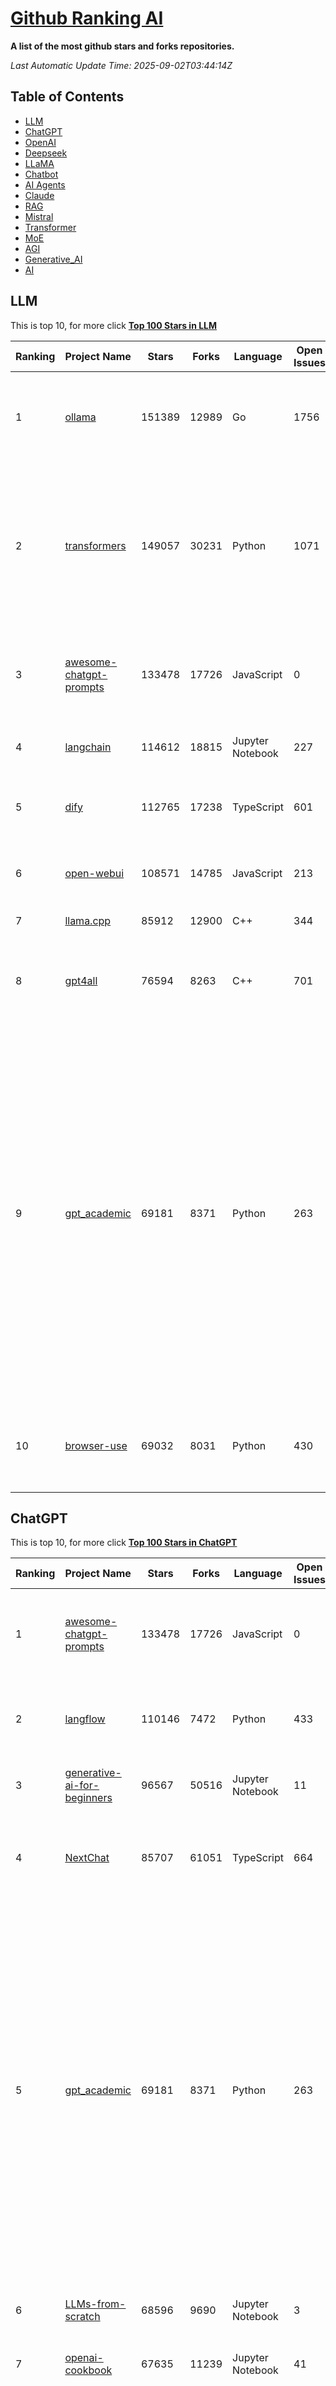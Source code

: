 [Github Ranking AI](./README.md)
==========

**A list of the most github stars and forks repositories.**

*Last Automatic Update Time: 2025-09-02T03:44:14Z*

## Table of Contents
 * [LLM](#LLM)
 * [ChatGPT](#ChatGPT) 
 * [OpenAI](#OpenAI)
 * [Deepseek](#Deepseek)
 * [LLaMA](#LLaMA)
 * [Chatbot](#Chatbot)
 * [AI Agents](#AI_Agents)
 * [Claude](#Claude)
 * [RAG](#RAG)
 * [Mistral](#Mistral)
 * [Transformer](#Transformer)
 * [MoE](#MoE)
 * [AGI](#AGI)
 * [Generative_AI](#Generative_AI)
 * [AI](#AI)

## LLM

This is top 10, for more click **[Top 100 Stars in LLM](Top100/LLM.md)**

| Ranking | Project Name | Stars | Forks | Language | Open Issues | Description | Last Commit |
| ------- | ------------ | ----- | ----- | -------- | ----------- | ----------- | ----------- |
| 1 | [ollama](https://github.com/ollama/ollama) | 151389 | 12989 | Go | 1756 | Get up and running with OpenAI gpt-oss, DeepSeek-R1, Gemma 3 and other models. | 2025-08-31T23:26:11Z |
| 2 | [transformers](https://github.com/huggingface/transformers) | 149057 | 30231 | Python | 1071 | 🤗 Transformers: the model-definition framework for state-of-the-art machine learning models in text, vision, audio, and multimodal models, for both inference and training.  | 2025-09-01T19:55:33Z |
| 3 | [awesome-chatgpt-prompts](https://github.com/f/awesome-chatgpt-prompts) | 133478 | 17726 | JavaScript | 0 | This repo includes ChatGPT prompt curation to use ChatGPT and other LLM tools better. | 2025-08-02T07:30:17Z |
| 4 | [langchain](https://github.com/langchain-ai/langchain) | 114612 | 18815 | Jupyter Notebook | 227 | 🦜🔗 Build context-aware reasoning applications 🦜🔗 | 2025-09-02T01:31:01Z |
| 5 | [dify](https://github.com/langgenius/dify) | 112765 | 17238 | TypeScript | 601 | Production-ready platform for agentic workflow development. | 2025-09-02T03:36:15Z |
| 6 | [open-webui](https://github.com/open-webui/open-webui) | 108571 | 14785 | JavaScript | 213 | User-friendly AI Interface (Supports Ollama, OpenAI API, ...) | 2025-09-01T22:41:55Z |
| 7 | [llama.cpp](https://github.com/ggml-org/llama.cpp) | 85912 | 12900 | C++ | 344 | LLM inference in C/C++ | 2025-09-02T02:34:24Z |
| 8 | [gpt4all](https://github.com/nomic-ai/gpt4all) | 76594 | 8263 | C++ | 701 | GPT4All: Run Local LLMs on Any Device. Open-source and available for commercial use. | 2025-05-27T20:05:19Z |
| 9 | [gpt_academic](https://github.com/binary-husky/gpt_academic) | 69181 | 8371 | Python | 263 | 为GPT/GLM等LLM大语言模型提供实用化交互接口，特别优化论文阅读/润色/写作体验，模块化设计，支持自定义快捷按钮&函数插件，支持Python和C++等项目剖析&自译解功能，PDF/LaTex论文翻译&总结功能，支持并行问询多种LLM模型，支持chatglm3等本地模型。接入通义千问, deepseekcoder, 讯飞星火, 文心一言, llama2, rwkv, claude2, moss等。 | 2025-08-24T12:50:21Z |
| 10 | [browser-use](https://github.com/browser-use/browser-use) | 69032 | 8031 | Python | 430 | 🌐 Make websites accessible for AI agents. Automate tasks online with ease. | 2025-09-02T01:09:36Z |


## ChatGPT

This is top 10, for more click **[Top 100 Stars in ChatGPT](Top100/ChatGPT.md)**

| Ranking | Project Name | Stars | Forks | Language | Open Issues | Description | Last Commit |
| ------- | ------------ | ----- | ----- | -------- | ----------- | ----------- | ----------- |
| 1 | [awesome-chatgpt-prompts](https://github.com/f/awesome-chatgpt-prompts) | 133478 | 17726 | JavaScript | 0 | This repo includes ChatGPT prompt curation to use ChatGPT and other LLM tools better. | 2025-08-02T07:30:17Z |
| 2 | [langflow](https://github.com/langflow-ai/langflow) | 110146 | 7472 | Python | 433 | Langflow is a powerful tool for building and deploying AI-powered agents and workflows. | 2025-09-02T02:14:29Z |
| 3 | [generative-ai-for-beginners](https://github.com/microsoft/generative-ai-for-beginners) | 96567 | 50516 | Jupyter Notebook | 11 | 21 Lessons, Get Started Building with Generative AI  | 2025-09-01T07:26:25Z |
| 4 | [NextChat](https://github.com/ChatGPTNextWeb/NextChat) | 85707 | 61051 | TypeScript | 664 | ✨ Light and Fast AI Assistant. Support: Web \| iOS \| MacOS \| Android \|  Linux \| Windows | 2025-08-30T15:04:45Z |
| 5 | [gpt_academic](https://github.com/binary-husky/gpt_academic) | 69181 | 8371 | Python | 263 | 为GPT/GLM等LLM大语言模型提供实用化交互接口，特别优化论文阅读/润色/写作体验，模块化设计，支持自定义快捷按钮&函数插件，支持Python和C++等项目剖析&自译解功能，PDF/LaTex论文翻译&总结功能，支持并行问询多种LLM模型，支持chatglm3等本地模型。接入通义千问, deepseekcoder, 讯飞星火, 文心一言, llama2, rwkv, claude2, moss等。 | 2025-08-24T12:50:21Z |
| 6 | [LLMs-from-scratch](https://github.com/rasbt/LLMs-from-scratch) | 68596 | 9690 | Jupyter Notebook | 3 | Implement a ChatGPT-like LLM in PyTorch from scratch, step by step | 2025-09-02T03:15:49Z |
| 7 | [openai-cookbook](https://github.com/openai/openai-cookbook) | 67635 | 11239 | Jupyter Notebook | 41 | Examples and guides for using the OpenAI API | 2025-08-29T22:50:47Z |
| 8 | [lobe-chat](https://github.com/lobehub/lobe-chat) | 65088 | 13473 | TypeScript | 912 | 🤯 Lobe Chat - an open-source, modern design AI chat framework. Supports multiple AI providers (OpenAI / Claude 4 / Gemini / DeepSeek / Ollama / Qwen), Knowledge Base (file upload / RAG ), one click install MCP Marketplace and Artifacts / Thinking. One-click FREE deployment of your private AI Agent application. | 2025-09-02T03:38:48Z |
| 9 | [gpt4free](https://github.com/xtekky/gpt4free) | 65043 | 13682 | Python | 7 | The official gpt4free repository \| various collection of powerful language models \| o4, o3 and deepseek r1, gpt-4.1, gemini 2.5 | 2025-08-28T08:28:09Z |
| 10 | [OpenHands](https://github.com/All-Hands-AI/OpenHands) | 63031 | 7533 | Python | 345 | 🙌 OpenHands: Code Less, Make More | 2025-09-02T01:51:08Z |


## OpenAI

This is top 10, for more click **[Top 100 Stars in OpenAI](Top100/OpenAI.md)**

| Ranking | Project Name | Stars | Forks | Language | Open Issues | Description | Last Commit |
| ------- | ------------ | ----- | ----- | -------- | ----------- | ----------- | ----------- |
| 1 | [AutoGPT](https://github.com/Significant-Gravitas/AutoGPT) | 178203 | 45959 | Python | 159 | AutoGPT is the vision of accessible AI for everyone, to use and to build on. Our mission is to provide the tools, so that you can focus on what matters. | 2025-09-02T01:48:23Z |
| 2 | [ollama](https://github.com/ollama/ollama) | 151389 | 12989 | Go | 1756 | Get up and running with OpenAI gpt-oss, DeepSeek-R1, Gemma 3 and other models. | 2025-08-31T23:26:11Z |
| 3 | [langchain](https://github.com/langchain-ai/langchain) | 114612 | 18815 | Jupyter Notebook | 227 | 🦜🔗 Build context-aware reasoning applications 🦜🔗 | 2025-09-02T01:31:01Z |
| 4 | [dify](https://github.com/langgenius/dify) | 112765 | 17238 | TypeScript | 601 | Production-ready platform for agentic workflow development. | 2025-09-02T03:36:15Z |
| 5 | [open-webui](https://github.com/open-webui/open-webui) | 108571 | 14785 | JavaScript | 213 | User-friendly AI Interface (Supports Ollama, OpenAI API, ...) | 2025-09-01T22:41:55Z |
| 6 | [generative-ai-for-beginners](https://github.com/microsoft/generative-ai-for-beginners) | 96567 | 50516 | Jupyter Notebook | 11 | 21 Lessons, Get Started Building with Generative AI  | 2025-09-01T07:26:25Z |
| 7 | [markitdown](https://github.com/microsoft/markitdown) | 72603 | 3981 | Python | 252 | Python tool for converting files and office documents to Markdown. | 2025-08-26T22:38:23Z |
| 8 | [openai-cookbook](https://github.com/openai/openai-cookbook) | 67635 | 11239 | Jupyter Notebook | 41 | Examples and guides for using the OpenAI API | 2025-08-29T22:50:47Z |
| 9 | [awesome-llm-apps](https://github.com/Shubhamsaboo/awesome-llm-apps) | 65097 | 8010 | Python | 2 | Collection of awesome LLM apps with AI Agents and RAG using OpenAI, Anthropic, Gemini and opensource models. | 2025-08-28T04:27:55Z |
| 10 | [lobe-chat](https://github.com/lobehub/lobe-chat) | 65088 | 13473 | TypeScript | 912 | 🤯 Lobe Chat - an open-source, modern design AI chat framework. Supports multiple AI providers (OpenAI / Claude 4 / Gemini / DeepSeek / Ollama / Qwen), Knowledge Base (file upload / RAG ), one click install MCP Marketplace and Artifacts / Thinking. One-click FREE deployment of your private AI Agent application. | 2025-09-02T03:38:48Z |


## Deepseek

This is top 10, for more click **[Top 100 Stars in Deepseek](Top100/Deepseek.md)**

| Ranking | Project Name | Stars | Forks | Language | Open Issues | Description | Last Commit |
| ------- | ------------ | ----- | ----- | -------- | ----------- | ----------- | ----------- |
| 1 | [ollama](https://github.com/ollama/ollama) | 151389 | 12989 | Go | 1756 | Get up and running with OpenAI gpt-oss, DeepSeek-R1, Gemma 3 and other models. | 2025-08-31T23:26:11Z |
| 2 | [transformers](https://github.com/huggingface/transformers) | 149057 | 30231 | Python | 1071 | 🤗 Transformers: the model-definition framework for state-of-the-art machine learning models in text, vision, audio, and multimodal models, for both inference and training.  | 2025-09-01T19:55:33Z |
| 3 | [DeepSeek-V3](https://github.com/deepseek-ai/DeepSeek-V3) | 99107 | 16163 | Python | 32 | None | 2025-08-28T03:24:37Z |
| 4 | [DeepSeek-R1](https://github.com/deepseek-ai/DeepSeek-R1) | 91016 | 11733 | None | 34 | None | 2025-06-27T08:35:54Z |
| 5 | [lobe-chat](https://github.com/lobehub/lobe-chat) | 65088 | 13473 | TypeScript | 912 | 🤯 Lobe Chat - an open-source, modern design AI chat framework. Supports multiple AI providers (OpenAI / Claude 4 / Gemini / DeepSeek / Ollama / Qwen), Knowledge Base (file upload / RAG ), one click install MCP Marketplace and Artifacts / Thinking. One-click FREE deployment of your private AI Agent application. | 2025-09-02T03:38:48Z |
| 6 | [gpt4free](https://github.com/xtekky/gpt4free) | 65043 | 13682 | Python | 7 | The official gpt4free repository \| various collection of powerful language models \| o4, o3 and deepseek r1, gpt-4.1, gemini 2.5 | 2025-08-28T08:28:09Z |
| 7 | [ragflow](https://github.com/infiniflow/ragflow) | 63457 | 6558 | TypeScript | 2740 | RAGFlow is the leading open-source RAG engine, converging cutting-edge RAG with Agent capabilities to build the superior context layer for LLMs. | 2025-09-02T03:10:57Z |
| 8 | [LLaMA-Factory](https://github.com/hiyouga/LLaMA-Factory) | 57098 | 6994 | Python | 604 | Unified Efficient Fine-Tuning of 100+ LLMs & VLMs (ACL 2024) | 2025-08-29T05:30:28Z |
| 9 | [vllm](https://github.com/vllm-project/vllm) | 56904 | 9820 | Python | 1797 | A high-throughput and memory-efficient inference and serving engine for LLMs | 2025-09-02T03:42:24Z |
| 10 | [anything-llm](https://github.com/Mintplex-Labs/anything-llm) | 48533 | 4995 | JavaScript | 274 | The all-in-one Desktop & Docker AI application with built-in RAG, AI agents, No-code agent builder, MCP compatibility,  and more. | 2025-08-30T00:46:56Z |


## LLaMA

This is top 10, for more click **[Top 100 Stars in LLaMA](Top100/LLaMA.md)**

| Ranking | Project Name | Stars | Forks | Language | Open Issues | Description | Last Commit |
| ------- | ------------ | ----- | ----- | -------- | ----------- | ----------- | ----------- |
| 1 | [ollama](https://github.com/ollama/ollama) | 151389 | 12989 | Go | 1756 | Get up and running with OpenAI gpt-oss, DeepSeek-R1, Gemma 3 and other models. | 2025-08-31T23:26:11Z |
| 2 | [llama.cpp](https://github.com/ggml-org/llama.cpp) | 85912 | 12900 | C++ | 344 | LLM inference in C/C++ | 2025-09-02T02:34:24Z |
| 3 | [llama](https://github.com/meta-llama/llama) | 58691 | 9801 | Python | 446 | Inference code for Llama models | 2025-01-26T21:42:26Z |
| 4 | [LLaMA-Factory](https://github.com/hiyouga/LLaMA-Factory) | 57098 | 6994 | Python | 604 | Unified Efficient Fine-Tuning of 100+ LLMs & VLMs (ACL 2024) | 2025-08-29T05:30:28Z |
| 5 | [vllm](https://github.com/vllm-project/vllm) | 56904 | 9820 | Python | 1797 | A high-throughput and memory-efficient inference and serving engine for LLMs | 2025-09-02T03:42:24Z |
| 6 | [unsloth](https://github.com/unslothai/unsloth) | 44951 | 3645 | Python | 722 | Fine-tuning & Reinforcement Learning for LLMs. 🦥 Train OpenAI gpt-oss, Qwen3, Llama 4, DeepSeek-R1, Gemma 3, TTS 2x faster with 70% less VRAM. | 2025-09-01T09:29:58Z |
| 7 | [llama_index](https://github.com/run-llama/llama_index) | 44010 | 6329 | Python | 210 | LlamaIndex is the leading framework for building LLM-powered agents over your data. | 2025-09-01T23:24:48Z |
| 8 | [quivr](https://github.com/QuivrHQ/quivr) | 38371 | 3669 | Python | 2 | Opiniated RAG for integrating GenAI in your apps 🧠   Focus on your product rather than the RAG. Easy integration in existing products with customisation!  Any LLM: GPT4, Groq, Llama. Any Vectorstore: PGVector, Faiss. Any Files. Anyway you want.  | 2025-07-09T12:55:23Z |
| 9 | [aider](https://github.com/Aider-AI/aider) | 37123 | 3436 | Python | 1011 | aider is AI pair programming in your terminal | 2025-08-13T17:30:01Z |
| 10 | [Langchain-Chatchat](https://github.com/chatchat-space/Langchain-Chatchat) | 35993 | 6013 | TypeScript | 100 | Langchain-Chatchat（原Langchain-ChatGLM）基于 Langchain 与 ChatGLM, Qwen 与 Llama 等语言模型的 RAG 与 Agent 应用 \| Langchain-Chatchat (formerly langchain-ChatGLM), local knowledge based LLM (like ChatGLM, Qwen and Llama) RAG and Agent app with langchain  | 2025-03-25T15:45:51Z |


## Chatbot

This is top 10, for more click **[Top 100 Stars in Chatbot](Top100/Chatbot.md)**

| Ranking | Project Name | Stars | Forks | Language | Open Issues | Description | Last Commit |
| ------- | ------------ | ----- | ----- | -------- | ----------- | ----------- | ----------- |
| 1 | [awesome-chatgpt-prompts](https://github.com/f/awesome-chatgpt-prompts) | 133478 | 17726 | JavaScript | 0 | This repo includes ChatGPT prompt curation to use ChatGPT and other LLM tools better. | 2025-08-02T07:30:17Z |
| 2 | [funNLP](https://github.com/fighting41love/funNLP) | 75793 | 14981 | Python | 34 | 中英文敏感词、语言检测、中外手机/电话归属地/运营商查询、名字推断性别、手机号抽取、身份证抽取、邮箱抽取、中日文人名库、中文缩写库、拆字词典、词汇情感值、停用词、反动词表、暴恐词表、繁简体转换、英文模拟中文发音、汪峰歌词生成器、职业名称词库、同义词库、反义词库、否定词库、汽车品牌词库、汽车零件词库、连续英文切割、各种中文词向量、公司名字大全、古诗词库、IT词库、财经词库、成语词库、地名词库、历史名人词库、诗词词库、医学词库、饮食词库、法律词库、汽车词库、动物词库、中文聊天语料、中文谣言数据、百度中文问答数据集、句子相似度匹配算法集合、bert资源、文本生成&摘要相关工具、cocoNLP信息抽取工具、国内电话号码正则匹配、清华大学XLORE:中英文跨语言百科知识图谱、清华大学人工智能技术系列报告、自然语言生成、NLU太难了系列、自动对联数据及机器人、用户名黑名单列表、罪名法务名词及分类模型、微信公众号语料、cs224n深度学习自然语言处理课程、中文手写汉字识别、中文自然语言处理 语料/数据集、变量命名神器、分词语料库+代码、任务型对话英文数据集、ASR 语音数据集 + 基于深度学习的中文语音识别系统、笑声检测器、Microsoft多语言数字/单位/如日期时间识别包、中华新华字典数据库及api(包括常用歇后语、成语、词语和汉字)、文档图谱自动生成、SpaCy 中文模型、Common Voice语音识别数据集新版、神经网络关系抽取、基于bert的命名实体识别、关键词(Keyphrase)抽取包pke、基于医疗领域知识图谱的问答系统、基于依存句法与语义角色标注的事件三元组抽取、依存句法分析4万句高质量标注数据、cnocr：用来做中文OCR的Python3包、中文人物关系知识图谱项目、中文nlp竞赛项目及代码汇总、中文字符数据、speech-aligner: 从“人声语音”及其“语言文本”产生音素级别时间对齐标注的工具、AmpliGraph: 知识图谱表示学习(Python)库：知识图谱概念链接预测、Scattertext 文本可视化(python)、语言/知识表示工具：BERT & ERNIE、中文对比英文自然语言处理NLP的区别综述、Synonyms中文近义词工具包、HarvestText领域自适应文本挖掘工具（新词发现-情感分析-实体链接等）、word2word：(Python)方便易用的多语言词-词对集：62种语言/3,564个多语言对、语音识别语料生成工具：从具有音频/字幕的在线视频创建自动语音识别(ASR)语料库、构建医疗实体识别的模型（包含词典和语料标注）、单文档非监督的关键词抽取、Kashgari中使用gpt-2语言模型、开源的金融投资数据提取工具、文本自动摘要库TextTeaser: 仅支持英文、人民日报语料处理工具集、一些关于自然语言的基本模型、基于14W歌曲知识库的问答尝试--功能包括歌词接龙and已知歌词找歌曲以及歌曲歌手歌词三角关系的问答、基于Siamese bilstm模型的相似句子判定模型并提供训练数据集和测试数据集、用Transformer编解码模型实现的根据Hacker News文章标题自动生成评论、用BERT进行序列标记和文本分类的模板代码、LitBank：NLP数据集——支持自然语言处理和计算人文学科任务的100部带标记英文小说语料、百度开源的基准信息抽取系统、虚假新闻数据集、Facebook: LAMA语言模型分析，提供Transformer-XL/BERT/ELMo/GPT预训练语言模型的统一访问接口、CommonsenseQA：面向常识的英文QA挑战、中文知识图谱资料、数据及工具、各大公司内部里大牛分享的技术文档 PDF 或者 PPT、自然语言生成SQL语句（英文）、中文NLP数据增强（EDA）工具、英文NLP数据增强工具 、基于医药知识图谱的智能问答系统、京东商品知识图谱、基于mongodb存储的军事领域知识图谱问答项目、基于远监督的中文关系抽取、语音情感分析、中文ULMFiT-情感分析-文本分类-语料及模型、一个拍照做题程序、世界各国大规模人名库、一个利用有趣中文语料库 qingyun 训练出来的中文聊天机器人、中文聊天机器人seqGAN、省市区镇行政区划数据带拼音标注、教育行业新闻语料库包含自动文摘功能、开放了对话机器人-知识图谱-语义理解-自然语言处理工具及数据、中文知识图谱：基于百度百科中文页面-抽取三元组信息-构建中文知识图谱、masr: 中文语音识别-提供预训练模型-高识别率、Python音频数据增广库、中文全词覆盖BERT及两份阅读理解数据、ConvLab：开源多域端到端对话系统平台、中文自然语言处理数据集、基于最新版本rasa搭建的对话系统、基于TensorFlow和BERT的管道式实体及关系抽取、一个小型的证券知识图谱/知识库、复盘所有NLP比赛的TOP方案、OpenCLaP：多领域开源中文预训练语言模型仓库、UER：基于不同语料+编码器+目标任务的中文预训练模型仓库、中文自然语言处理向量合集、基于金融-司法领域(兼有闲聊性质)的聊天机器人、g2pC：基于上下文的汉语读音自动标记模块、Zincbase 知识图谱构建工具包、诗歌质量评价/细粒度情感诗歌语料库、快速转化「中文数字」和「阿拉伯数字」、百度知道问答语料库、基于知识图谱的问答系统、jieba_fast 加速版的jieba、正则表达式教程、中文阅读理解数据集、基于BERT等最新语言模型的抽取式摘要提取、Python利用深度学习进行文本摘要的综合指南、知识图谱深度学习相关资料整理、维基大规模平行文本语料、StanfordNLP 0.2.0：纯Python版自然语言处理包、NeuralNLP-NeuralClassifier：腾讯开源深度学习文本分类工具、端到端的封闭域对话系统、中文命名实体识别：NeuroNER vs. BertNER、新闻事件线索抽取、2019年百度的三元组抽取比赛：“科学空间队”源码、基于依存句法的开放域文本知识三元组抽取和知识库构建、中文的GPT2训练代码、ML-NLP - 机器学习(Machine Learning)NLP面试中常考到的知识点和代码实现、nlp4han:中文自然语言处理工具集(断句/分词/词性标注/组块/句法分析/语义分析/NER/N元语法/HMM/代词消解/情感分析/拼写检查、XLM：Facebook的跨语言预训练语言模型、用基于BERT的微调和特征提取方法来进行知识图谱百度百科人物词条属性抽取、中文自然语言处理相关的开放任务-数据集-当前最佳结果、CoupletAI - 基于CNN+Bi-LSTM+Attention 的自动对对联系统、抽象知识图谱、MiningZhiDaoQACorpus - 580万百度知道问答数据挖掘项目、brat rapid annotation tool: 序列标注工具、大规模中文知识图谱数据：1.4亿实体、数据增强在机器翻译及其他nlp任务中的应用及效果、allennlp阅读理解:支持多种数据和模型、PDF表格数据提取工具 、 Graphbrain：AI开源软件库和科研工具，目的是促进自动意义提取和文本理解以及知识的探索和推断、简历自动筛选系统、基于命名实体识别的简历自动摘要、中文语言理解测评基准，包括代表性的数据集&基准模型&语料库&排行榜、树洞 OCR 文字识别 、从包含表格的扫描图片中识别表格和文字、语声迁移、Python口语自然语言处理工具集(英文)、 similarity：相似度计算工具包，java编写、海量中文预训练ALBERT模型 、Transformers 2.0 、基于大规模音频数据集Audioset的音频增强 、Poplar：网页版自然语言标注工具、图片文字去除，可用于漫画翻译 、186种语言的数字叫法库、Amazon发布基于知识的人-人开放领域对话数据集 、中文文本纠错模块代码、繁简体转换 、 Python实现的多种文本可读性评价指标、类似于人名/地名/组织机构名的命名体识别数据集 、东南大学《知识图谱》研究生课程(资料)、. 英文拼写检查库 、 wwsearch是企业微信后台自研的全文检索引擎、CHAMELEON：深度学习新闻推荐系统元架构 、 8篇论文梳理BERT相关模型进展与反思、DocSearch：免费文档搜索引擎、 LIDA：轻量交互式对话标注工具 、aili - the fastest in-memory index in the East 东半球最快并发索引 、知识图谱车音工作项目、自然语言生成资源大全 、中日韩分词库mecab的Python接口库、中文文本摘要/关键词提取、汉字字符特征提取器 (featurizer)，提取汉字的特征（发音特征、字形特征）用做深度学习的特征、中文生成任务基准测评 、中文缩写数据集、中文任务基准测评 - 代表性的数据集-基准(预训练)模型-语料库-baseline-工具包-排行榜、PySS3：面向可解释AI的SS3文本分类器机器可视化工具 、中文NLP数据集列表、COPE - 格律诗编辑程序、doccano：基于网页的开源协同多语言文本标注工具 、PreNLP：自然语言预处理库、简单的简历解析器，用来从简历中提取关键信息、用于中文闲聊的GPT2模型：GPT2-chitchat、基于检索聊天机器人多轮响应选择相关资源列表(Leaderboards、Datasets、Papers)、(Colab)抽象文本摘要实现集锦(教程 、词语拼音数据、高效模糊搜索工具、NLP数据增广资源集、微软对话机器人框架 、 GitHub Typo Corpus：大规模GitHub多语言拼写错误/语法错误数据集、TextCluster：短文本聚类预处理模块 Short text cluster、面向语音识别的中文文本规范化、BLINK：最先进的实体链接库、BertPunc：基于BERT的最先进标点修复模型、Tokenizer：快速、可定制的文本词条化库、中文语言理解测评基准，包括代表性的数据集、基准(预训练)模型、语料库、排行榜、spaCy 医学文本挖掘与信息提取 、 NLP任务示例项目代码集、 python拼写检查库、chatbot-list - 行业内关于智能客服、聊天机器人的应用和架构、算法分享和介绍、语音质量评价指标(MOSNet, BSSEval, STOI, PESQ, SRMR)、 用138GB语料训练的法文RoBERTa预训练语言模型 、BERT-NER-Pytorch：三种不同模式的BERT中文NER实验、无道词典 - 有道词典的命令行版本，支持英汉互查和在线查询、2019年NLP亮点回顾、 Chinese medical dialogue data 中文医疗对话数据集 、最好的汉字数字(中文数字)-阿拉伯数字转换工具、 基于百科知识库的中文词语多词义/义项获取与特定句子词语语义消歧、awesome-nlp-sentiment-analysis - 情感分析、情绪原因识别、评价对象和评价词抽取、LineFlow：面向所有深度学习框架的NLP数据高效加载器、中文医学NLP公开资源整理 、MedQuAD：(英文)医学问答数据集、将自然语言数字串解析转换为整数和浮点数、Transfer Learning in Natural Language Processing (NLP) 、面向语音识别的中文/英文发音辞典、Tokenizers：注重性能与多功能性的最先进分词器、CLUENER 细粒度命名实体识别 Fine Grained Named Entity Recognition、 基于BERT的中文命名实体识别、中文谣言数据库、NLP数据集/基准任务大列表、nlp相关的一些论文及代码, 包括主题模型、词向量(Word Embedding)、命名实体识别(NER)、文本分类(Text Classificatin)、文本生成(Text Generation)、文本相似性(Text Similarity)计算等，涉及到各种与nlp相关的算法，基于keras和tensorflow 、Python文本挖掘/NLP实战示例、 Blackstone：面向非结构化法律文本的spaCy pipeline和NLP模型通过同义词替换实现文本“变脸” 、中文 预训练 ELECTREA 模型: 基于对抗学习 pretrain Chinese Model 、albert-chinese-ner - 用预训练语言模型ALBERT做中文NER 、基于GPT2的特定主题文本生成/文本增广、开源预训练语言模型合集、多语言句向量包、编码、标记和实现：一种可控高效的文本生成方法、 英文脏话大列表 、attnvis：GPT2、BERT等transformer语言模型注意力交互可视化、CoVoST：Facebook发布的多语种语音-文本翻译语料库，包括11种语言(法语、德语、荷兰语、俄语、西班牙语、意大利语、土耳其语、波斯语、瑞典语、蒙古语和中文)的语音、文字转录及英文译文、Jiagu自然语言处理工具 - 以BiLSTM等模型为基础，提供知识图谱关系抽取 中文分词 词性标注 命名实体识别 情感分析 新词发现 关键词 文本摘要 文本聚类等功能、用unet实现对文档表格的自动检测，表格重建、NLP事件提取文献资源列表 、 金融领域自然语言处理研究资源大列表、CLUEDatasetSearch - 中英文NLP数据集：搜索所有中文NLP数据集，附常用英文NLP数据集 、medical_NER - 中文医学知识图谱命名实体识别 、(哈佛)讲因果推理的免费书、知识图谱相关学习资料/数据集/工具资源大列表、Forte：灵活强大的自然语言处理pipeline工具集 、Python字符串相似性算法库、PyLaia：面向手写文档分析的深度学习工具包、TextFooler：针对文本分类/推理的对抗文本生成模块、Haystack：灵活、强大的可扩展问答(QA)框架、中文关键短语抽取工具 | 2024-05-10T07:38:24Z |
| 3 | [gpt4free](https://github.com/xtekky/gpt4free) | 65043 | 13682 | Python | 7 | The official gpt4free repository \| various collection of powerful language models \| o4, o3 and deepseek r1, gpt-4.1, gemini 2.5 | 2025-08-28T08:28:09Z |
| 4 | [Flowise](https://github.com/FlowiseAI/Flowise) | 43210 | 22122 | TypeScript | 636 | Build AI Agents, Visually | 2025-08-31T11:11:01Z |
| 5 | [FastChat](https://github.com/lm-sys/FastChat) | 39050 | 4742 | Python | 835 | An open platform for training, serving, and evaluating large language models. Release repo for Vicuna and Chatbot Arena. | 2025-06-02T15:22:03Z |
| 6 | [quivr](https://github.com/QuivrHQ/quivr) | 38371 | 3669 | Python | 2 | Opiniated RAG for integrating GenAI in your apps 🧠   Focus on your product rather than the RAG. Easy integration in existing products with customisation!  Any LLM: GPT4, Groq, Llama. Any Vectorstore: PGVector, Faiss. Any Files. Anyway you want.  | 2025-07-09T12:55:23Z |
| 7 | [chatbox](https://github.com/chatboxai/chatbox) | 36436 | 3502 | TypeScript | 836 | User-friendly Desktop Client App for AI Models/LLMs (GPT, Claude, Gemini, Ollama...) | 2025-08-20T08:29:12Z |
| 8 | [Langchain-Chatchat](https://github.com/chatchat-space/Langchain-Chatchat) | 35993 | 6013 | TypeScript | 100 | Langchain-Chatchat（原Langchain-ChatGLM）基于 Langchain 与 ChatGLM, Qwen 与 Llama 等语言模型的 RAG 与 Agent 应用 \| Langchain-Chatchat (formerly langchain-ChatGLM), local knowledge based LLM (like ChatGLM, Qwen and Llama) RAG and Agent app with langchain  | 2025-03-25T15:45:51Z |
| 9 | [cherry-studio](https://github.com/CherryHQ/cherry-studio) | 32467 | 2893 | TypeScript | 508 | 🍒 Cherry Studio is a desktop client that supports for multiple LLM providers. | 2025-09-02T03:24:20Z |
| 10 | [chatbot-ui](https://github.com/mckaywrigley/chatbot-ui) | 32197 | 9316 | TypeScript | 176 | AI chat for any model. | 2024-08-03T00:38:07Z |


## AI_Agents

This is top 10, for more click **[Top 100 Stars in AI_Agents](Top100/AI Agents.md)**

| Ranking | Project Name | Stars | Forks | Language | Open Issues | Description | Last Commit |
| ------- | ------------ | ----- | ----- | -------- | ----------- | ----------- | ----------- |
| 1 | [dify](https://github.com/langgenius/dify) | 112765 | 17238 | TypeScript | 601 | Production-ready platform for agentic workflow development. | 2025-09-02T03:36:15Z |
| 2 | [langflow](https://github.com/langflow-ai/langflow) | 110147 | 7472 | Python | 433 | Langflow is a powerful tool for building and deploying AI-powered agents and workflows. | 2025-09-02T02:14:29Z |
| 3 | [system-prompts-and-models-of-ai-tools](https://github.com/x1xhlol/system-prompts-and-models-of-ai-tools) | 80224 | 22434 | None | 49 | FULL v0, Cursor, Manus, Augment Code, Same.dev, Lovable, Devin, Replit Agent, Windsurf Agent, VSCode Agent, Dia Browser, Xcode, Trae AI, Cluely & Orchids.app (And other Open Sourced) System Prompts, Tools & AI Models. | 2025-09-01T19:31:46Z |
| 4 | [gemini-cli](https://github.com/google-gemini/gemini-cli) | 73135 | 7611 | TypeScript | 1456 | An open-source AI agent that brings the power of Gemini directly into your terminal. | 2025-09-02T02:55:33Z |
| 5 | [browser-use](https://github.com/browser-use/browser-use) | 69032 | 8031 | Python | 430 | 🌐 Make websites accessible for AI agents. Automate tasks online with ease. | 2025-09-02T01:09:36Z |
| 6 | [awesome-llm-apps](https://github.com/Shubhamsaboo/awesome-llm-apps) | 65097 | 8010 | Python | 2 | Collection of awesome LLM apps with AI Agents and RAG using OpenAI, Anthropic, Gemini and opensource models. | 2025-08-28T04:27:55Z |
| 7 | [lobe-chat](https://github.com/lobehub/lobe-chat) | 65088 | 13473 | TypeScript | 912 | 🤯 Lobe Chat - an open-source, modern design AI chat framework. Supports multiple AI providers (OpenAI / Claude 4 / Gemini / DeepSeek / Ollama / Qwen), Knowledge Base (file upload / RAG ), one click install MCP Marketplace and Artifacts / Thinking. One-click FREE deployment of your private AI Agent application. | 2025-09-02T03:38:48Z |
| 8 | [ragflow](https://github.com/infiniflow/ragflow) | 63457 | 6558 | TypeScript | 2740 | RAGFlow is the leading open-source RAG engine, converging cutting-edge RAG with Agent capabilities to build the superior context layer for LLMs. | 2025-09-02T03:10:57Z |
| 9 | [MetaGPT](https://github.com/FoundationAgents/MetaGPT) | 58184 | 7015 | Python | 10 | 🌟 The Multi-Agent Framework: First AI Software Company, Towards Natural Language Programming | 2025-06-30T11:45:55Z |
| 10 | [OpenBB](https://github.com/OpenBB-finance/OpenBB) | 51770 | 4880 | Python | 37 | Financial data platform for analysts, quants and AI agents. | 2025-08-30T06:05:14Z |


## Claude

This is top 10, for more click **[Top 100 Stars in Claude](Top100/Claude.md)**

| Ranking | Project Name | Stars | Forks | Language | Open Issues | Description | Last Commit |
| ------- | ------------ | ----- | ----- | -------- | ----------- | ----------- | ----------- |
| 1 | [NextChat](https://github.com/ChatGPTNextWeb/NextChat) | 85707 | 61051 | TypeScript | 664 | ✨ Light and Fast AI Assistant. Support: Web \| iOS \| MacOS \| Android \|  Linux \| Windows | 2025-08-30T15:04:45Z |
| 2 | [lobe-chat](https://github.com/lobehub/lobe-chat) | 65088 | 13473 | TypeScript | 912 | 🤯 Lobe Chat - an open-source, modern design AI chat framework. Supports multiple AI providers (OpenAI / Claude 4 / Gemini / DeepSeek / Ollama / Qwen), Knowledge Base (file upload / RAG ), one click install MCP Marketplace and Artifacts / Thinking. One-click FREE deployment of your private AI Agent application. | 2025-09-02T03:38:48Z |
| 3 | [chatgpt-on-wechat](https://github.com/zhayujie/chatgpt-on-wechat) | 38768 | 9405 | Python | 303 | 基于大模型搭建的聊天机器人，同时支持 微信公众号、企业微信应用、飞书、钉钉 等接入，可选择ChatGPT/Claude/DeepSeek/文心一言/讯飞星火/通义千问/ Gemini/GLM-4/Kimi/LinkAI，能处理文本、语音和图片，访问操作系统和互联网，支持基于自有知识库进行定制企业智能客服。 | 2025-08-08T02:47:49Z |
| 4 | [chatbox](https://github.com/chatboxai/chatbox) | 36436 | 3502 | TypeScript | 836 | User-friendly Desktop Client App for AI Models/LLMs (GPT, Claude, Gemini, Ollama...) | 2025-08-20T08:29:12Z |
| 5 | [LocalAI](https://github.com/mudler/LocalAI) | 34971 | 2725 | Go | 359 | :robot: The free, Open Source alternative to OpenAI, Claude and others. Self-hosted and local-first. Drop-in replacement for OpenAI,  running on consumer-grade hardware. No GPU required. Runs gguf, transformers, diffusers and many more models architectures. Features: Generate Text, Audio, Video, Images, Voice Cloning, Distributed, P2P inference | 2025-09-01T21:25:12Z |
| 6 | [claude-code](https://github.com/anthropics/claude-code) | 32255 | 1948 | TypeScript | 2950 | Claude Code is an agentic coding tool that lives in your terminal, understands your codebase, and helps you code faster by executing routine tasks, explaining complex code, and handling git workflows - all through natural language commands. | 2025-08-29T21:24:21Z |
| 7 | [GPT_API_free](https://github.com/chatanywhere/GPT_API_free) | 32041 | 2301 | Python | 27 | Free ChatGPT&DeepSeek API Key，免费ChatGPT&DeepSeek API。免费接入DeepSeek API和GPT4 API，支持 gpt \| deepseek \| claude \| gemini \| grok 等排名靠前的常用大模型。 | 2025-08-27T18:15:58Z |
| 8 | [khoj](https://github.com/khoj-ai/khoj) | 30839 | 1780 | Python | 77 | Your AI second brain. Self-hostable. Get answers from the web or your docs. Build custom agents, schedule automations, do deep research. Turn any online or local LLM into your personal, autonomous AI (gpt, claude, gemini, llama, qwen, mistral). Get started - free. | 2025-08-31T20:22:25Z |
| 9 | [LibreChat](https://github.com/danny-avila/LibreChat) | 29638 | 5557 | TypeScript | 165 | Enhanced ChatGPT Clone: Features Agents, DeepSeek, Anthropic, AWS, OpenAI, Responses API, Azure, Groq, o1, GPT-5, Mistral, OpenRouter, Vertex AI, Gemini, Artifacts, AI model switching, message search, Code Interpreter, langchain, DALL-E-3, OpenAPI Actions, Functions, Secure Multi-User Auth, Presets, open-source for self-hosting. Active project. | 2025-09-02T02:28:50Z |
| 10 | [continue](https://github.com/continuedev/continue) | 28691 | 3420 | TypeScript | 737 | ⏩ Ship faster with Continuous AI. Build and run custom agents across your IDE, terminal, and CI | 2025-09-01T22:47:15Z |


## RAG

This is top 10, for more click **[Top 100 Stars in RAG](Top100/RAG.md)**

| Ranking | Project Name | Stars | Forks | Language | Open Issues | Description | Last Commit |
| ------- | ------------ | ----- | ----- | -------- | ----------- | ----------- | ----------- |
| 1 | [dify](https://github.com/langgenius/dify) | 112765 | 17238 | TypeScript | 601 | Production-ready platform for agentic workflow development. | 2025-09-02T03:36:15Z |
| 2 | [open-webui](https://github.com/open-webui/open-webui) | 108571 | 14785 | JavaScript | 213 | User-friendly AI Interface (Supports Ollama, OpenAI API, ...) | 2025-09-01T22:41:55Z |
| 3 | [awesome-llm-apps](https://github.com/Shubhamsaboo/awesome-llm-apps) | 65097 | 8010 | Python | 2 | Collection of awesome LLM apps with AI Agents and RAG using OpenAI, Anthropic, Gemini and opensource models. | 2025-08-28T04:27:55Z |
| 4 | [lobe-chat](https://github.com/lobehub/lobe-chat) | 65088 | 13473 | TypeScript | 912 | 🤯 Lobe Chat - an open-source, modern design AI chat framework. Supports multiple AI providers (OpenAI / Claude 4 / Gemini / DeepSeek / Ollama / Qwen), Knowledge Base (file upload / RAG ), one click install MCP Marketplace and Artifacts / Thinking. One-click FREE deployment of your private AI Agent application. | 2025-09-02T03:38:48Z |
| 5 | [ragflow](https://github.com/infiniflow/ragflow) | 63458 | 6558 | TypeScript | 2740 | RAGFlow is the leading open-source RAG engine, converging cutting-edge RAG with Agent capabilities to build the superior context layer for LLMs. | 2025-09-02T03:10:57Z |
| 6 | [firecrawl](https://github.com/firecrawl/firecrawl) | 54085 | 4619 | TypeScript | 143 | The Web Data API for AI - Turn entire websites into LLM-ready markdown or structured data 🔥 | 2025-09-01T23:51:23Z |
| 7 | [anything-llm](https://github.com/Mintplex-Labs/anything-llm) | 48533 | 4995 | JavaScript | 274 | The all-in-one Desktop & Docker AI application with built-in RAG, AI agents, No-code agent builder, MCP compatibility,  and more. | 2025-08-30T00:46:56Z |
| 8 | [llama_index](https://github.com/run-llama/llama_index) | 44010 | 6329 | Python | 210 | LlamaIndex is the leading framework for building LLM-powered agents over your data. | 2025-09-01T23:24:48Z |
| 9 | [Flowise](https://github.com/FlowiseAI/Flowise) | 43210 | 22122 | TypeScript | 636 | Build AI Agents, Visually | 2025-08-31T11:11:01Z |
| 10 | [mem0](https://github.com/mem0ai/mem0) | 39190 | 4101 | Python | 354 | Universal memory layer for AI Agents; Announcing OpenMemory MCP - local and secure memory management. | 2025-09-01T22:56:43Z |


## Mistral

This is top 10, for more click **[Top 100 Stars in Mistral](Top100/Mistral.md)**

| Ranking | Project Name | Stars | Forks | Language | Open Issues | Description | Last Commit |
| ------- | ------------ | ----- | ----- | -------- | ----------- | ----------- | ----------- |
| 1 | [ollama](https://github.com/ollama/ollama) | 151390 | 12989 | Go | 1756 | Get up and running with OpenAI gpt-oss, DeepSeek-R1, Gemma 3 and other models. | 2025-08-31T23:26:11Z |
| 2 | [unsloth](https://github.com/unslothai/unsloth) | 44951 | 3645 | Python | 722 | Fine-tuning & Reinforcement Learning for LLMs. 🦥 Train OpenAI gpt-oss, Qwen3, Llama 4, DeepSeek-R1, Gemma 3, TTS 2x faster with 70% less VRAM. | 2025-09-01T09:29:58Z |
| 3 | [LocalAI](https://github.com/mudler/LocalAI) | 34971 | 2725 | Go | 359 | :robot: The free, Open Source alternative to OpenAI, Claude and others. Self-hosted and local-first. Drop-in replacement for OpenAI,  running on consumer-grade hardware. No GPU required. Runs gguf, transformers, diffusers and many more models architectures. Features: Generate Text, Audio, Video, Images, Voice Cloning, Distributed, P2P inference | 2025-09-01T21:25:12Z |
| 4 | [khoj](https://github.com/khoj-ai/khoj) | 30839 | 1780 | Python | 77 | Your AI second brain. Self-hostable. Get answers from the web or your docs. Build custom agents, schedule automations, do deep research. Turn any online or local LLM into your personal, autonomous AI (gpt, claude, gemini, llama, qwen, mistral). Get started - free. | 2025-08-31T20:22:25Z |
| 5 | [LibreChat](https://github.com/danny-avila/LibreChat) | 29638 | 5557 | TypeScript | 165 | Enhanced ChatGPT Clone: Features Agents, DeepSeek, Anthropic, AWS, OpenAI, Responses API, Azure, Groq, o1, GPT-5, Mistral, OpenRouter, Vertex AI, Gemini, Artifacts, AI model switching, message search, Code Interpreter, langchain, DALL-E-3, OpenAPI Actions, Functions, Secure Multi-User Auth, Presets, open-source for self-hosting. Active project. | 2025-09-02T02:28:50Z |
| 6 | [OpenLLM](https://github.com/bentoml/OpenLLM) | 11740 | 763 | Python | 3 | Run any open-source LLMs, such as DeepSeek and Llama, as OpenAI compatible API endpoint in the cloud. | 2025-09-01T16:52:34Z |
| 7 | [ludwig](https://github.com/ludwig-ai/ludwig) | 11578 | 1217 | Python | 42 | Low-code framework for building custom LLMs, neural networks, and other AI models | 2025-08-25T20:29:36Z |
| 8 | [mistral-inference](https://github.com/mistralai/mistral-inference) | 10448 | 957 | Jupyter Notebook | 129 | Official inference library for Mistral models | 2025-03-20T15:03:08Z |
| 9 | [inference](https://github.com/xorbitsai/inference) | 8472 | 735 | Python | 139 | Replace OpenAI GPT with another LLM in your app by changing a single line of code. Xinference gives you the freedom to use any LLM you need. With Xinference, you're empowered to run inference with any open-source language models, speech recognition models, and multimodal models, whether in the cloud, on-premises, or even on your laptop. | 2025-09-01T14:10:06Z |
| 10 | [ipex-llm](https://github.com/intel/ipex-llm) | 8282 | 1371 | Python | 1212 | Accelerate local LLM inference and finetuning (LLaMA, Mistral, ChatGLM, Qwen, DeepSeek, Mixtral, Gemma, Phi, MiniCPM, Qwen-VL, MiniCPM-V, etc.) on Intel XPU (e.g., local PC with iGPU and NPU, discrete GPU such as Arc, Flex and Max); seamlessly integrate with llama.cpp, Ollama, HuggingFace, LangChain, LlamaIndex, vLLM, DeepSpeed, Axolotl, etc. | 2025-08-20T06:10:31Z |


## Transformer

This is top 10, for more click **[Top 100 Stars in Transformer](Top100/Transformer.md)**

| Ranking | Project Name | Stars | Forks | Language | Open Issues | Description | Last Commit |
| ------- | ------------ | ----- | ----- | -------- | ----------- | ----------- | ----------- |
| 1 | [transformers](https://github.com/huggingface/transformers) | 149057 | 30231 | Python | 1071 | 🤗 Transformers: the model-definition framework for state-of-the-art machine learning models in text, vision, audio, and multimodal models, for both inference and training.  | 2025-09-01T19:55:33Z |
| 2 | [funNLP](https://github.com/fighting41love/funNLP) | 75793 | 14981 | Python | 34 | 中英文敏感词、语言检测、中外手机/电话归属地/运营商查询、名字推断性别、手机号抽取、身份证抽取、邮箱抽取、中日文人名库、中文缩写库、拆字词典、词汇情感值、停用词、反动词表、暴恐词表、繁简体转换、英文模拟中文发音、汪峰歌词生成器、职业名称词库、同义词库、反义词库、否定词库、汽车品牌词库、汽车零件词库、连续英文切割、各种中文词向量、公司名字大全、古诗词库、IT词库、财经词库、成语词库、地名词库、历史名人词库、诗词词库、医学词库、饮食词库、法律词库、汽车词库、动物词库、中文聊天语料、中文谣言数据、百度中文问答数据集、句子相似度匹配算法集合、bert资源、文本生成&摘要相关工具、cocoNLP信息抽取工具、国内电话号码正则匹配、清华大学XLORE:中英文跨语言百科知识图谱、清华大学人工智能技术系列报告、自然语言生成、NLU太难了系列、自动对联数据及机器人、用户名黑名单列表、罪名法务名词及分类模型、微信公众号语料、cs224n深度学习自然语言处理课程、中文手写汉字识别、中文自然语言处理 语料/数据集、变量命名神器、分词语料库+代码、任务型对话英文数据集、ASR 语音数据集 + 基于深度学习的中文语音识别系统、笑声检测器、Microsoft多语言数字/单位/如日期时间识别包、中华新华字典数据库及api(包括常用歇后语、成语、词语和汉字)、文档图谱自动生成、SpaCy 中文模型、Common Voice语音识别数据集新版、神经网络关系抽取、基于bert的命名实体识别、关键词(Keyphrase)抽取包pke、基于医疗领域知识图谱的问答系统、基于依存句法与语义角色标注的事件三元组抽取、依存句法分析4万句高质量标注数据、cnocr：用来做中文OCR的Python3包、中文人物关系知识图谱项目、中文nlp竞赛项目及代码汇总、中文字符数据、speech-aligner: 从“人声语音”及其“语言文本”产生音素级别时间对齐标注的工具、AmpliGraph: 知识图谱表示学习(Python)库：知识图谱概念链接预测、Scattertext 文本可视化(python)、语言/知识表示工具：BERT & ERNIE、中文对比英文自然语言处理NLP的区别综述、Synonyms中文近义词工具包、HarvestText领域自适应文本挖掘工具（新词发现-情感分析-实体链接等）、word2word：(Python)方便易用的多语言词-词对集：62种语言/3,564个多语言对、语音识别语料生成工具：从具有音频/字幕的在线视频创建自动语音识别(ASR)语料库、构建医疗实体识别的模型（包含词典和语料标注）、单文档非监督的关键词抽取、Kashgari中使用gpt-2语言模型、开源的金融投资数据提取工具、文本自动摘要库TextTeaser: 仅支持英文、人民日报语料处理工具集、一些关于自然语言的基本模型、基于14W歌曲知识库的问答尝试--功能包括歌词接龙and已知歌词找歌曲以及歌曲歌手歌词三角关系的问答、基于Siamese bilstm模型的相似句子判定模型并提供训练数据集和测试数据集、用Transformer编解码模型实现的根据Hacker News文章标题自动生成评论、用BERT进行序列标记和文本分类的模板代码、LitBank：NLP数据集——支持自然语言处理和计算人文学科任务的100部带标记英文小说语料、百度开源的基准信息抽取系统、虚假新闻数据集、Facebook: LAMA语言模型分析，提供Transformer-XL/BERT/ELMo/GPT预训练语言模型的统一访问接口、CommonsenseQA：面向常识的英文QA挑战、中文知识图谱资料、数据及工具、各大公司内部里大牛分享的技术文档 PDF 或者 PPT、自然语言生成SQL语句（英文）、中文NLP数据增强（EDA）工具、英文NLP数据增强工具 、基于医药知识图谱的智能问答系统、京东商品知识图谱、基于mongodb存储的军事领域知识图谱问答项目、基于远监督的中文关系抽取、语音情感分析、中文ULMFiT-情感分析-文本分类-语料及模型、一个拍照做题程序、世界各国大规模人名库、一个利用有趣中文语料库 qingyun 训练出来的中文聊天机器人、中文聊天机器人seqGAN、省市区镇行政区划数据带拼音标注、教育行业新闻语料库包含自动文摘功能、开放了对话机器人-知识图谱-语义理解-自然语言处理工具及数据、中文知识图谱：基于百度百科中文页面-抽取三元组信息-构建中文知识图谱、masr: 中文语音识别-提供预训练模型-高识别率、Python音频数据增广库、中文全词覆盖BERT及两份阅读理解数据、ConvLab：开源多域端到端对话系统平台、中文自然语言处理数据集、基于最新版本rasa搭建的对话系统、基于TensorFlow和BERT的管道式实体及关系抽取、一个小型的证券知识图谱/知识库、复盘所有NLP比赛的TOP方案、OpenCLaP：多领域开源中文预训练语言模型仓库、UER：基于不同语料+编码器+目标任务的中文预训练模型仓库、中文自然语言处理向量合集、基于金融-司法领域(兼有闲聊性质)的聊天机器人、g2pC：基于上下文的汉语读音自动标记模块、Zincbase 知识图谱构建工具包、诗歌质量评价/细粒度情感诗歌语料库、快速转化「中文数字」和「阿拉伯数字」、百度知道问答语料库、基于知识图谱的问答系统、jieba_fast 加速版的jieba、正则表达式教程、中文阅读理解数据集、基于BERT等最新语言模型的抽取式摘要提取、Python利用深度学习进行文本摘要的综合指南、知识图谱深度学习相关资料整理、维基大规模平行文本语料、StanfordNLP 0.2.0：纯Python版自然语言处理包、NeuralNLP-NeuralClassifier：腾讯开源深度学习文本分类工具、端到端的封闭域对话系统、中文命名实体识别：NeuroNER vs. BertNER、新闻事件线索抽取、2019年百度的三元组抽取比赛：“科学空间队”源码、基于依存句法的开放域文本知识三元组抽取和知识库构建、中文的GPT2训练代码、ML-NLP - 机器学习(Machine Learning)NLP面试中常考到的知识点和代码实现、nlp4han:中文自然语言处理工具集(断句/分词/词性标注/组块/句法分析/语义分析/NER/N元语法/HMM/代词消解/情感分析/拼写检查、XLM：Facebook的跨语言预训练语言模型、用基于BERT的微调和特征提取方法来进行知识图谱百度百科人物词条属性抽取、中文自然语言处理相关的开放任务-数据集-当前最佳结果、CoupletAI - 基于CNN+Bi-LSTM+Attention 的自动对对联系统、抽象知识图谱、MiningZhiDaoQACorpus - 580万百度知道问答数据挖掘项目、brat rapid annotation tool: 序列标注工具、大规模中文知识图谱数据：1.4亿实体、数据增强在机器翻译及其他nlp任务中的应用及效果、allennlp阅读理解:支持多种数据和模型、PDF表格数据提取工具 、 Graphbrain：AI开源软件库和科研工具，目的是促进自动意义提取和文本理解以及知识的探索和推断、简历自动筛选系统、基于命名实体识别的简历自动摘要、中文语言理解测评基准，包括代表性的数据集&基准模型&语料库&排行榜、树洞 OCR 文字识别 、从包含表格的扫描图片中识别表格和文字、语声迁移、Python口语自然语言处理工具集(英文)、 similarity：相似度计算工具包，java编写、海量中文预训练ALBERT模型 、Transformers 2.0 、基于大规模音频数据集Audioset的音频增强 、Poplar：网页版自然语言标注工具、图片文字去除，可用于漫画翻译 、186种语言的数字叫法库、Amazon发布基于知识的人-人开放领域对话数据集 、中文文本纠错模块代码、繁简体转换 、 Python实现的多种文本可读性评价指标、类似于人名/地名/组织机构名的命名体识别数据集 、东南大学《知识图谱》研究生课程(资料)、. 英文拼写检查库 、 wwsearch是企业微信后台自研的全文检索引擎、CHAMELEON：深度学习新闻推荐系统元架构 、 8篇论文梳理BERT相关模型进展与反思、DocSearch：免费文档搜索引擎、 LIDA：轻量交互式对话标注工具 、aili - the fastest in-memory index in the East 东半球最快并发索引 、知识图谱车音工作项目、自然语言生成资源大全 、中日韩分词库mecab的Python接口库、中文文本摘要/关键词提取、汉字字符特征提取器 (featurizer)，提取汉字的特征（发音特征、字形特征）用做深度学习的特征、中文生成任务基准测评 、中文缩写数据集、中文任务基准测评 - 代表性的数据集-基准(预训练)模型-语料库-baseline-工具包-排行榜、PySS3：面向可解释AI的SS3文本分类器机器可视化工具 、中文NLP数据集列表、COPE - 格律诗编辑程序、doccano：基于网页的开源协同多语言文本标注工具 、PreNLP：自然语言预处理库、简单的简历解析器，用来从简历中提取关键信息、用于中文闲聊的GPT2模型：GPT2-chitchat、基于检索聊天机器人多轮响应选择相关资源列表(Leaderboards、Datasets、Papers)、(Colab)抽象文本摘要实现集锦(教程 、词语拼音数据、高效模糊搜索工具、NLP数据增广资源集、微软对话机器人框架 、 GitHub Typo Corpus：大规模GitHub多语言拼写错误/语法错误数据集、TextCluster：短文本聚类预处理模块 Short text cluster、面向语音识别的中文文本规范化、BLINK：最先进的实体链接库、BertPunc：基于BERT的最先进标点修复模型、Tokenizer：快速、可定制的文本词条化库、中文语言理解测评基准，包括代表性的数据集、基准(预训练)模型、语料库、排行榜、spaCy 医学文本挖掘与信息提取 、 NLP任务示例项目代码集、 python拼写检查库、chatbot-list - 行业内关于智能客服、聊天机器人的应用和架构、算法分享和介绍、语音质量评价指标(MOSNet, BSSEval, STOI, PESQ, SRMR)、 用138GB语料训练的法文RoBERTa预训练语言模型 、BERT-NER-Pytorch：三种不同模式的BERT中文NER实验、无道词典 - 有道词典的命令行版本，支持英汉互查和在线查询、2019年NLP亮点回顾、 Chinese medical dialogue data 中文医疗对话数据集 、最好的汉字数字(中文数字)-阿拉伯数字转换工具、 基于百科知识库的中文词语多词义/义项获取与特定句子词语语义消歧、awesome-nlp-sentiment-analysis - 情感分析、情绪原因识别、评价对象和评价词抽取、LineFlow：面向所有深度学习框架的NLP数据高效加载器、中文医学NLP公开资源整理 、MedQuAD：(英文)医学问答数据集、将自然语言数字串解析转换为整数和浮点数、Transfer Learning in Natural Language Processing (NLP) 、面向语音识别的中文/英文发音辞典、Tokenizers：注重性能与多功能性的最先进分词器、CLUENER 细粒度命名实体识别 Fine Grained Named Entity Recognition、 基于BERT的中文命名实体识别、中文谣言数据库、NLP数据集/基准任务大列表、nlp相关的一些论文及代码, 包括主题模型、词向量(Word Embedding)、命名实体识别(NER)、文本分类(Text Classificatin)、文本生成(Text Generation)、文本相似性(Text Similarity)计算等，涉及到各种与nlp相关的算法，基于keras和tensorflow 、Python文本挖掘/NLP实战示例、 Blackstone：面向非结构化法律文本的spaCy pipeline和NLP模型通过同义词替换实现文本“变脸” 、中文 预训练 ELECTREA 模型: 基于对抗学习 pretrain Chinese Model 、albert-chinese-ner - 用预训练语言模型ALBERT做中文NER 、基于GPT2的特定主题文本生成/文本增广、开源预训练语言模型合集、多语言句向量包、编码、标记和实现：一种可控高效的文本生成方法、 英文脏话大列表 、attnvis：GPT2、BERT等transformer语言模型注意力交互可视化、CoVoST：Facebook发布的多语种语音-文本翻译语料库，包括11种语言(法语、德语、荷兰语、俄语、西班牙语、意大利语、土耳其语、波斯语、瑞典语、蒙古语和中文)的语音、文字转录及英文译文、Jiagu自然语言处理工具 - 以BiLSTM等模型为基础，提供知识图谱关系抽取 中文分词 词性标注 命名实体识别 情感分析 新词发现 关键词 文本摘要 文本聚类等功能、用unet实现对文档表格的自动检测，表格重建、NLP事件提取文献资源列表 、 金融领域自然语言处理研究资源大列表、CLUEDatasetSearch - 中英文NLP数据集：搜索所有中文NLP数据集，附常用英文NLP数据集 、medical_NER - 中文医学知识图谱命名实体识别 、(哈佛)讲因果推理的免费书、知识图谱相关学习资料/数据集/工具资源大列表、Forte：灵活强大的自然语言处理pipeline工具集 、Python字符串相似性算法库、PyLaia：面向手写文档分析的深度学习工具包、TextFooler：针对文本分类/推理的对抗文本生成模块、Haystack：灵活、强大的可扩展问答(QA)框架、中文关键短语抽取工具 | 2024-05-10T07:38:24Z |
| 3 | [LLMs-from-scratch](https://github.com/rasbt/LLMs-from-scratch) | 68596 | 9690 | Jupyter Notebook | 3 | Implement a ChatGPT-like LLM in PyTorch from scratch, step by step | 2025-09-02T03:15:49Z |
| 4 | [annotated_deep_learning_paper_implementations](https://github.com/labmlai/annotated_deep_learning_paper_implementations) | 62960 | 6381 | Python | 24 | 🧑‍🏫 60+ Implementations/tutorials of deep learning papers with side-by-side notes 📝; including transformers (original, xl, switch, feedback, vit, ...), optimizers (adam, adabelief, sophia, ...), gans(cyclegan, stylegan2, ...), 🎮 reinforcement learning (ppo, dqn), capsnet, distillation, ... 🧠 | 2025-08-21T07:04:16Z |
| 5 | [vllm](https://github.com/vllm-project/vllm) | 56904 | 9820 | Python | 1797 | A high-throughput and memory-efficient inference and serving engine for LLMs | 2025-09-02T03:42:24Z |
| 6 | [whisper.cpp](https://github.com/ggml-org/whisper.cpp) | 42879 | 4637 | C++ | 922 | Port of OpenAI's Whisper model in C/C++ | 2025-08-24T16:34:23Z |
| 7 | [pytorch-image-models](https://github.com/huggingface/pytorch-image-models) | 35153 | 5002 | Python | 51 | The largest collection of PyTorch image encoders / backbones. Including train, eval, inference, export scripts, and pretrained weights -- ResNet, ResNeXT, EfficientNet, NFNet, Vision Transformer (ViT), MobileNetV4, MobileNet-V3 & V2, RegNet, DPN, CSPNet, Swin Transformer, MaxViT, CoAtNet, ConvNeXt, and more | 2025-08-08T19:23:26Z |
| 8 | [LocalAI](https://github.com/mudler/LocalAI) | 34971 | 2725 | Go | 359 | :robot: The free, Open Source alternative to OpenAI, Claude and others. Self-hosted and local-first. Drop-in replacement for OpenAI,  running on consumer-grade hardware. No GPU required. Runs gguf, transformers, diffusers and many more models architectures. Features: Generate Text, Audio, Video, Images, Voice Cloning, Distributed, P2P inference | 2025-09-01T21:25:12Z |
| 9 | [mmdetection](https://github.com/open-mmlab/mmdetection) | 31628 | 9723 | Python | 1752 | OpenMMLab Detection Toolbox and Benchmark | 2024-08-21T02:01:07Z |
| 10 | [vit-pytorch](https://github.com/lucidrains/vit-pytorch) | 23819 | 3376 | Python | 128 | Implementation of Vision Transformer, a simple way to achieve SOTA in vision classification with only a single transformer encoder, in Pytorch | 2025-08-18T01:07:44Z |


## MoE

This is top 10, for more click **[Top 100 Stars in MoE](Top100/MoE.md)**

| Ranking | Project Name | Stars | Forks | Language | Open Issues | Description | Last Commit |
| ------- | ------------ | ----- | ----- | -------- | ----------- | ----------- | ----------- |
| 1 | [LLaMA-Factory](https://github.com/hiyouga/LLaMA-Factory) | 57098 | 6994 | Python | 604 | Unified Efficient Fine-Tuning of 100+ LLMs & VLMs (ACL 2024) | 2025-08-29T05:30:28Z |
| 2 | [sglang](https://github.com/sgl-project/sglang) | 17512 | 2789 | Python | 579 | SGLang is a fast serving framework for large language models and vision language models. | 2025-09-02T03:37:15Z |
| 3 | [TensorRT-LLM](https://github.com/NVIDIA/TensorRT-LLM) | 11478 | 1709 | C++ | 745 | TensorRT-LLM provides users with an easy-to-use Python API to define Large Language Models (LLMs) and support state-of-the-art optimizations to perform inference efficiently on NVIDIA GPUs. TensorRT-LLM also contains components to create Python and C++ runtimes that orchestrate the inference execution in performant way. | 2025-09-02T03:23:53Z |
| 4 | [ms-swift](https://github.com/modelscope/ms-swift) | 9614 | 843 | Python | 638 | Use PEFT or Full-parameter to CPT/SFT/DPO/GRPO 500+ LLMs (Qwen3, Qwen3-MoE, Llama4, GLM4.5, InternLM3, DeepSeek-R1, ...) and 200+ MLLMs (Qwen2.5-VL, Qwen2.5-Omni, Qwen2-Audio, InternVL3, Ovis2.5, Llava, GLM4v, Phi4, ...) (AAAI 2025). | 2025-09-01T08:45:58Z |
| 5 | [trace.moe](https://github.com/soruly/trace.moe) | 4767 | 251 | None | 0 | Anime Scene Search by Image | 2025-08-15T11:34:45Z |
| 6 | [Bangumi](https://github.com/czy0729/Bangumi) | 4710 | 153 | TypeScript | 25 | :electron: An unofficial https://bgm.tv ui first app client for Android and iOS, built with React Native. 一个无广告、以爱好为驱动、不以盈利为目的、专门做 ACG 的类似豆瓣的追番记录，bgm.tv 第三方客户端。为移动端重新设计，内置大量加强的网页端难以实现的功能，且提供了相当的自定义选项。 目前已适配 iOS / Android。 | 2025-08-29T20:39:21Z |
| 7 | [Moeditor](https://github.com/Moeditor/Moeditor) | 4135 | 273 | JavaScript | 106 | (discontinued) Your all-purpose markdown editor. | 2020-07-07T01:08:32Z |
| 8 | [fastllm](https://github.com/ztxz16/fastllm) | 3886 | 399 | C++ | 271 | fastllm是后端无依赖的高性能大模型推理库。同时支持张量并行推理稠密模型和混合模式推理MOE模型，任意10G以上显卡即可推理满血DeepSeek。双路9004/9005服务器+单显卡部署DeepSeek满血满精度原版模型，单并发20tps；INT4量化模型单并发30tps，多并发可达60+。 | 2025-09-01T09:53:48Z |
| 9 | [flashinfer](https://github.com/flashinfer-ai/flashinfer) | 3664 | 471 | Cuda | 177 | FlashInfer: Kernel Library for LLM Serving | 2025-09-01T06:21:23Z |
| 10 | [MoeKoeMusic](https://github.com/iAJue/MoeKoeMusic) | 3494 | 217 | Vue | 11 | 一款开源简洁高颜值的酷狗第三方客户端 An open-source, concise, and aesthetically pleasing third-party client for KuGou that supports  Windows / macOS / Linux / Web :electron: | 2025-09-01T08:19:25Z |


## AGI

This is top 10, for more click **[Top 100 Stars in AGI](Top100/AGI.md)**

| Ranking | Project Name | Stars | Forks | Language | Open Issues | Description | Last Commit |
| ------- | ------------ | ----- | ----- | -------- | ----------- | ----------- | ----------- |
| 1 | [mindsdb](https://github.com/mindsdb/mindsdb) | 35488 | 5735 | Python | 44 | AI Analytics Engine that can answer questions over large scale data. - The only MCP Server you'll ever need | 2025-09-02T01:57:09Z |
| 2 | [AgentGPT](https://github.com/reworkd/AgentGPT) | 34851 | 9473 | TypeScript | 130 | 🤖 Assemble, configure, and deploy autonomous AI Agents in your browser. | 2025-04-29T01:19:32Z |
| 3 | [agno](https://github.com/agno-agi/agno) | 32585 | 4139 | Python | 135 | Open-source framework for building multi-agent systems with memory, knowledge and reasoning. | 2025-09-01T21:58:36Z |
| 4 | [SuperAGI](https://github.com/TransformerOptimus/SuperAGI) | 16674 | 2062 | Python | 147 | <⚡️> SuperAGI - A dev-first open source autonomous AI agent framework. Enabling developers to build, manage & run useful autonomous agents quickly and reliably. | 2025-01-22T22:14:07Z |
| 5 | [screenpipe](https://github.com/mediar-ai/screenpipe) | 15539 | 1199 | TypeScript | 181 | AI app store powered by 24/7 desktop history.  open source \| 100% local \| dev friendly \| 24/7 screen, mic recording | 2025-09-01T20:21:42Z |
| 6 | [awesome-chatgpt-zh](https://github.com/EmbraceAGI/awesome-chatgpt-zh) | 11299 | 931 | Python | 0 | ChatGPT 中文指南🔥，ChatGPT 中文调教指南，指令指南，应用开发指南，精选资源清单，更好的使用 chatGPT 让你的生产力 up up up! 🚀 | 2024-11-05T10:24:21Z |
| 7 | [BlackFriday-GPTs-Prompts](https://github.com/friuns2/BlackFriday-GPTs-Prompts) | 8490 | 1260 | None | 129 | List of free GPTs that doesn't require plus subscription  | 2024-11-08T11:03:14Z |
| 8 | [open-infra-index](https://github.com/deepseek-ai/open-infra-index) | 7902 | 282 | None | 0 | Production-tested AI infrastructure tools for efficient AGI development and community-driven innovation | 2025-05-15T02:00:43Z |
| 9 | [motia](https://github.com/MotiaDev/motia) | 7561 | 573 | TypeScript | 31 | Modern Backend Framework that unifies APIs, background jobs, workflows, and AI Agents into a single core primitive with built-in observability and state management. | 2025-09-02T02:27:12Z |
| 10 | [big-AGI](https://github.com/enricoros/big-AGI) | 6602 | 1541 | TypeScript | 254 | AI suite powered by state-of-the-art models and providing advanced AI/AGI functions. It features AI personas, AGI functions, multi-model chats, text-to-image, voice, response streaming, code highlighting and execution, PDF import, presets for developers, much more. Deploy on-prem or in the cloud. | 2025-09-02T00:45:58Z |


## Generative_AI

This is top 10, for more click **[Top 100 Stars in Generative_AI](Top100/Generative AI.md)**

| Ranking | Project Name | Stars | Forks | Language | Open Issues | Description | Last Commit |
| ------- | ------------ | ----- | ----- | -------- | ----------- | ----------- | ----------- |
| 1 | [generative-ai-for-beginners](https://github.com/microsoft/generative-ai-for-beginners) | 96567 | 50516 | Jupyter Notebook | 11 | 21 Lessons, Get Started Building with Generative AI  | 2025-09-01T07:26:25Z |
| 2 | [Genesis](https://github.com/Genesis-Embodied-AI/Genesis) | 27167 | 2478 | Python | 123 | A generative world for general-purpose robotics & embodied AI learning. | 2025-09-01T18:03:09Z |
| 3 | [generative-models](https://github.com/Stability-AI/generative-models) | 26338 | 2941 | Python | 271 | Generative Models by Stability AI | 2025-05-20T14:53:33Z |
| 4 | [RAG_Techniques](https://github.com/NirDiamant/RAG_Techniques) | 20485 | 2286 | Jupyter Notebook | 6 | This repository showcases various advanced techniques for Retrieval-Augmented Generation (RAG) systems. RAG systems combine information retrieval with generative models to provide accurate and contextually rich responses. | 2025-08-08T16:41:34Z |
| 5 | [awesome-generative-ai-guide](https://github.com/aishwaryanr/awesome-generative-ai-guide) | 16179 | 3375 | None | 0 | A one stop repository for generative AI research updates, interview resources, notebooks and much more! | 2025-08-26T21:26:48Z |
| 6 | [GenAI_Agents](https://github.com/NirDiamant/GenAI_Agents) | 16170 | 2425 | Jupyter Notebook | 2 | This repository provides tutorials and implementations for various Generative AI Agent techniques, from basic to advanced. It serves as a comprehensive guide for building intelligent, interactive AI systems. | 2025-07-16T20:50:01Z |
| 7 | [NeMo](https://github.com/NVIDIA-NeMo/NeMo) | 15569 | 3079 | Python | 78 | A scalable generative AI framework built for researchers and developers working on Large Language Models, Multimodal, and Speech AI (Automatic Speech Recognition and Text-to-Speech) | 2025-09-01T15:37:57Z |
| 8 | [aisuite](https://github.com/andrewyng/aisuite) | 12343 | 1235 | Python | 50 | Simple, unified interface to multiple Generative AI providers  | 2025-08-27T17:13:13Z |
| 9 | [h2ogpt](https://github.com/h2oai/h2ogpt) | 11901 | 1305 | Python | 290 | Private chat with local GPT with document, images, video, etc. 100% private, Apache 2.0. Supports oLLaMa, Mixtral, llama.cpp, and more. Demo: https://gpt.h2o.ai/ https://gpt-docs.h2o.ai/ | 2025-05-25T19:02:29Z |
| 10 | [generative-ai](https://github.com/GoogleCloudPlatform/generative-ai) | 11464 | 3337 | Jupyter Notebook | 41 | Sample code and notebooks for Generative AI on Google Cloud, with Gemini on Vertex AI | 2025-08-30T01:14:22Z |


## AI

This is top 10, for more click **[Top 100 Stars in AI](Top100/AI.md)**

| Ranking | Project Name | Stars | Forks | Language | Open Issues | Description | Last Commit |
| ------- | ------------ | ----- | ----- | -------- | ----------- | ----------- | ----------- |
| 1 | [AutoGPT](https://github.com/Significant-Gravitas/AutoGPT) | 178203 | 45959 | Python | 159 | AutoGPT is the vision of accessible AI for everyone, to use and to build on. Our mission is to provide the tools, so that you can focus on what matters. | 2025-09-02T01:48:23Z |
| 2 | [stable-diffusion-webui](https://github.com/AUTOMATIC1111/stable-diffusion-webui) | 156084 | 28958 | Python | 2367 | Stable Diffusion web UI | 2025-05-03T06:17:03Z |
| 3 | [n8n](https://github.com/n8n-io/n8n) | 134347 | 42063 | TypeScript | 650 | Fair-code workflow automation platform with native AI capabilities. Combine visual building with custom code, self-host or cloud, 400+ integrations. | 2025-09-01T23:07:40Z |
| 4 | [langchain](https://github.com/langchain-ai/langchain) | 114612 | 18815 | Jupyter Notebook | 227 | 🦜🔗 Build context-aware reasoning applications 🦜🔗 | 2025-09-02T01:31:01Z |
| 5 | [dify](https://github.com/langgenius/dify) | 112765 | 17238 | TypeScript | 601 | Production-ready platform for agentic workflow development. | 2025-09-02T03:36:15Z |
| 6 | [langflow](https://github.com/langflow-ai/langflow) | 110149 | 7472 | Python | 433 | Langflow is a powerful tool for building and deploying AI-powered agents and workflows. | 2025-09-02T02:14:29Z |
| 7 | [open-webui](https://github.com/open-webui/open-webui) | 108571 | 14785 | JavaScript | 213 | User-friendly AI Interface (Supports Ollama, OpenAI API, ...) | 2025-09-01T22:41:55Z |
| 8 | [generative-ai-for-beginners](https://github.com/microsoft/generative-ai-for-beginners) | 96568 | 50516 | Jupyter Notebook | 11 | 21 Lessons, Get Started Building with Generative AI  | 2025-09-01T07:26:25Z |
| 9 | [supabase](https://github.com/supabase/supabase) | 87886 | 9684 | TypeScript | 239 | The Postgres development platform. Supabase gives you a dedicated Postgres database to build your web, mobile, and AI applications. | 2025-09-02T03:41:16Z |
| 10 | [ComfyUI](https://github.com/comfyanonymous/ComfyUI) | 87206 | 9690 | Python | 2598 | The most powerful and modular diffusion model GUI, api and backend with a graph/nodes interface. | 2025-09-02T00:33:51Z |

